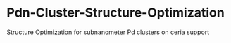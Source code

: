 # Pdn-Cluster-Structure-Optimization
 Structure Optimization for subnanometer Pd clusters on ceria support
